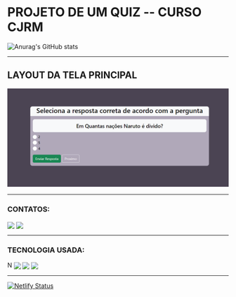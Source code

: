 # PROJETO DE UM QUIZ -- CURSO CJRM

![Anurag's GitHub stats](https://github-readme-stats.vercel.app/api?username=alissonn-xx&show_icons=true&theme=tokyonight)

----

## LAYOUT DA TELA PRINCIPAL

 <img src="tela_principal.png">

---

### CONTATOS:
<div>
<img src="https://cdn.jsdelivr.net/gh/devicons/devicon/icons/github/github-original.svg" align="center" heigth="50" width="60">
<img src="https://cdn.jsdelivr.net/gh/devicons/devicon/icons/linkedin/linkedin-original.svg" align="center" heigth="50" width="60">
</div>


---

### TECNOLOGIA USADA:
N
<img src="https://cdn.jsdelivr.net/gh/devicons/devicon/icons/javascript/javascript-original.svg" align="center" heigth="50" width="60">
<img src="https://cdn.jsdelivr.net/gh/devicons/devicon/icons/html5/html5-original.svg" align="center" heigth="50" width="60">
<img src="https://cdn.jsdelivr.net/gh/devicons/devicon/icons/css3/css3-original.svg" 
align="center" heigth="50" width="60">

----

[![Netlify Status](https://api.netlify.com/api/v1/badges/dcaecfa5-a383-412b-8bdb-988984a755a1/deploy-status)](https://app.netlify.com/sites/projetoquizxx/deploys)